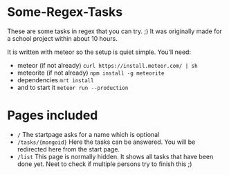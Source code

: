 # Some-Regex-Tasks

These are some tasks in regex that you can try. ;) It was originally made for a school project within about 10 hours.

It is written with meteor so the setup is quiet simple. You'll need:

- meteor (if not already) `curl https://install.meteor.com/ | sh`
- meteorite (if not already) `npm install -g meteorite`
- dependencies `mrt install`
- and to start it `meteor run --production`

# Pages included

- `/` The startpage asks for a name which is optional
- `/tasks/{mongoid}` Here the tasks can be answered. You will be redirected here from the start page.
- `/list` This page is normally hidden. It shows all tasks that have been done yet. Neet to check if multiple persons try to finish this ;)
